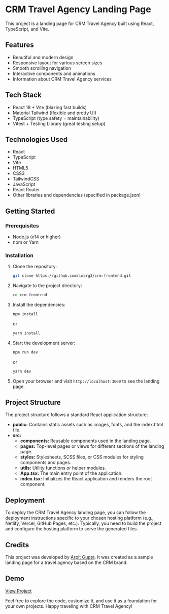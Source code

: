 # CRM Travel Agency Landing Page

This project is a landing page for CRM Travel Agency built using React, TypeScript, and Vite.

## Features

- Beautiful and modern design
- Responsive layout for various screen sizes
- Smooth scrolling navigation
- Interactive components and animations
- Information about CRM Travel Agency services

## Tech Stack

- React 18 + Vite (blazing fast builds)
- Material Tailwind (flexible and pretty UI)
- TypeScript (type safety = maintainability)
- Vitest + Testing Library (great testing setup)

## Technologies Used

- React
- TypeScript
- Vite
- HTML5
- CSS3
- TailwindCSS
- JavaScript
- React Router
- Other libraries and dependencies (specified in package.json)

## Getting Started

### Prerequisites

- Node.js (v14 or higher)
- npm or Yarn

### Installation

1. Clone the repository:

   ```bash
   git clone https://github.com/imarg3/crm-frontend.git
   ```

2. Navigate to the project directory:

   ```bash
   cd crm-frontend
   ```

3. Install the dependencies:

   ```bash
   npm install
   ```

   or

   ```bash
   yarn install
   ```

4. Start the development server:

   ```bash
   npm run dev
   ```

   or

   ```bash
   yarn dev
   ```

5. Open your browser and visit `http://localhost:3000` to see the landing page.

## Project Structure

The project structure follows a standard React application structure:

- **public:** Contains static assets such as images, fonts, and the index.html file.
- **src:**
  - **components:** Reusable components used in the landing page.
  - **pages:** Top-level pages or views for different sections of the landing page.
  - **styles:** Stylesheets, SCSS files, or CSS modules for styling components and pages.
  - **utils:** Utility functions or helper modules.
  - **App.tsx:** The main entry point of the application.
  - **index.tsx:** Initializes the React application and renders the root component.

## Deployment

To deploy the CRM Travel Agency landing page, you can follow the deployment instructions specific to your chosen hosting platform (e.g., Netlify, Vercel, GitHub Pages, etc.). Typically, you need to build the project and configure the hosting platform to serve the generated files.

## Credits

This project was developed by [Arpit Gupta](https://github.com/imarg3). It was created as a sample landing page for a travel agency based on the CRM brand.

## Demo

[View Project](https://github.com)

Feel free to explore the code, customize it, and use it as a foundation for your own projects. Happy traveling with CRM Travel Agency!